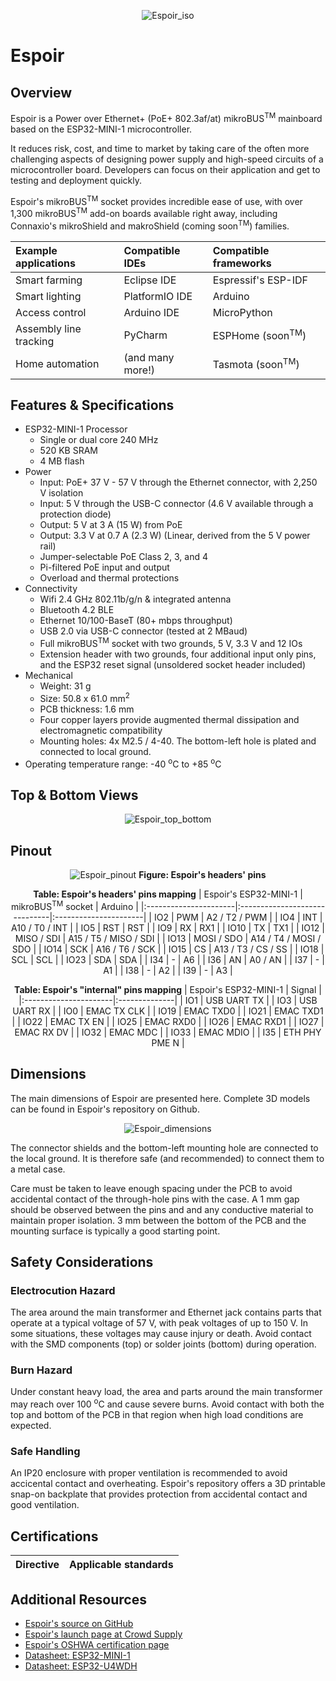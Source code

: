 
<center>

![Espoir_iso](./images/hardware/espoir-angle-01.jpg)

</center>

# Espoir

## Overview
Espoir is a Power over Ethernet+ (PoE+ 802.3af/at) mikroBUS<sup>TM</sup> mainboard based on the ESP32-MINI-1 microcontroller. 

It reduces risk, cost, and time to market by taking care of the often more challenging aspects of designing power supply and high-speed circuits of a microcontroller board. Developers can focus on their application and get to testing and deployment quickly.

Espoir's mikroBUS<sup>TM</sup> socket provides incredible ease of use, with over 1,300 mikroBUS<sup>TM</sup> add-on boards available right away, including Connaxio's mikroShield and makroShield (coming soon<sup>TM</sup>) families.

<center>

|Example applications   |Compatible IDEs    |Compatible frameworks          |
|:----------------------|:------------------|:------------------------------|
|Smart farming          |Eclipse IDE        |Espressif's ESP-IDF            |
|Smart lighting         |PlatformIO IDE     |Arduino                        |
|Access control         |Arduino IDE        |MicroPython                    |
|Assembly line tracking |PyCharm            |ESPHome (soon<sup>TM</sup>)    |
|Home automation        |(and many more!)   |Tasmota (soon<sup>TM</sup>)    |

</center>

## Features & Specifications

- ESP32-MINI-1 Processor
    - Single or dual core 240 MHz
    - 520 KB SRAM
    - 4 MB flash
- Power
    - Input: PoE+ 37 V - 57 V through the Ethernet connector, with 2,250 V isolation
    - Input: 5 V through the USB-C connector (4.6 V available through a protection diode)
    - Output: 5 V at 3 A (15 W) from PoE
    - Output: 3.3 V at 0.7 A (2.3 W) (Linear, derived from the 5 V power rail)
    - Jumper-selectable PoE Class 2, 3, and 4
    - Pi-filtered PoE input and output
    - Overload and thermal protections 
- Connectivity
    - Wifi 2.4 GHz 802.11b/g/n \& integrated antenna
    - Bluetooth 4.2 BLE
    - Ethernet 10/100-BaseT (80+ mbps throughput)
    - USB 2.0 via USB-C connector (tested at 2 MBaud)
    - Full mikroBUS<sup>TM</sup> socket with two grounds, 5 V, 3.3 V and 12 IOs
    - Extension header with two grounds, four additional input only pins, and the ESP32 reset signal (unsoldered socket header included)
- Mechanical
    - Weight: 31 g
    - Size: 50.8 x 61.0 mm<sup>2</sup>
    - PCB thickness: 1.6 mm
    - Four copper layers provide augmented thermal dissipation and electromagnetic compatibility
    - Mounting holes: 4x M2.5 / 4-40. The bottom-left hole is plated and connected to local ground.
- Operating temperature range: -40 <sup>o</sup>C to +85 <sup>o</sup>C

## Top & Bottom Views
<center>

![Espoir_top_bottom](./images/hardware/espoir-front-back-01.jpg)

</center>


## Pinout
<center>

![Espoir_pinout](./images/hardware/espoir_pinout.jpg)
**Figure: Espoir's headers' pins**

**Table: Espoir's headers' pins mapping**
| Espoir's ESP32-MINI-1 | mikroBUS<sup>TM</sup> socket  | Arduino               |
|:----------------------|:------------------------------|:----------------------|
| IO2                   | PWM                           | A2 / T2 / PWM         |
| IO4                   | INT                           | A10 / T0 / INT        |
| IO5                   | RST                           | RST                   |
| IO9                   | RX                            | RX1                   |
| IO10                  | TX                            | TX1                   |
| IO12                  | MISO / SDI                    | A15 / T5 / MISO / SDI |
| IO13                  | MOSI / SDO                    | A14 / T4 / MOSI / SDO |
| IO14                  | SCK                           | A16 / T6 / SCK        |
| IO15                  | CS                            | A13 / T3 / CS / SS    |
| IO18                  | SCL                           | SCL                   |
| IO23                  | SDA                           | SDA                   |
| I34                   | -                             | A6                    |
| I36                   | AN                            | A0 / AN               |
| I37                   | -                             | A1                    |
| I38                   | -                             | A2                    |
| I39                   | -                             | A3                    |

**Table: Espoir's "internal" pins mapping**
| Espoir's ESP32-MINI-1 | Signal        |
|:----------------------|:--------------|
| IO1                   | USB UART TX   |
| IO3                   | USB UART RX   |
| IO0                   | EMAC TX CLK   |
| IO19                  | EMAC TXD0     |
| IO21                  | EMAC TXD1     |
| IO22                  | EMAC TX EN    |
| IO25                  | EMAC RXD0     |
| IO26                  | EMAC RXD1     |
| IO27                  | EMAC RX DV    |
| IO32                  | EMAC MDC      |
| IO33                  | EMAC MDIO     |
| I35                   | ETH PHY PME N |


</center>




## Dimensions
The main dimensions of Espoir are presented here. Complete 3D models can be found in Espoir's repository on Github.

<center>

![Espoir_dimensions](./images/hardware/espoir_dimensions.jpg)

</center>



The connector shields and the bottom-left mounting hole are connected to the local ground. It is therefore safe (and recommended) to connect them to a metal case.

Care must be taken to leave enough spacing under the PCB to avoid accidental contact of the through-hole pins with the case. A 1 mm gap should be observed between the pins and and any conductive material to maintain proper isolation. 3 mm between the bottom of the PCB and the mounting surface is typically a good starting point.

## Safety Considerations
### Electrocution Hazard
The area around the main transformer and Ethernet jack contains parts that operate at a typical voltage of 57 V, with peak voltages of up to 150 V. In some situations, these voltages may cause injury or death. Avoid contact with the SMD components (top) or solder joints (bottom) during operation.

### Burn Hazard
Under constant heavy load, the area and parts around the main transformer may reach over 100 <sup>o</sup>C and cause severe burns. Avoid contact with both the top and bottom of the PCB in that region when high load conditions are expected.

### Safe Handling
An IP20 enclosure with proper ventilation is recommended to avoid accicental contact and overheating. Espoir's repository offers a 3D printable snap-on backplate that provides protection from accidental contact and good ventilation.

## Certifications
<center>

|Directive  |Applicable standards   |
|:----------|:----------------------|

</center>

## Additional Resources
- [Espoir's source on GitHub](https://github.com/Connaxio/espoir)
- [Espoir's launch page at Crowd Supply](https://www.crowdsupply.com/connaxio/espoir)
- [Espoir's OSHWA certification page](https://certification.oshwa.org/ca000009.html)
- [Datasheet: ESP32-MINI-1](https://www.espressif.com/sites/default/files/documentation/esp32-mini-1_datasheet_en.pdf)
- [Datasheet: ESP32-U4WDH](https://www.espressif.com/sites/default/files/documentation/esp32_datasheet_en.pdf)




